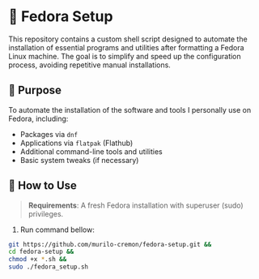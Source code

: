 # 🐧 Fedora Setup

This repository contains a custom shell script designed to automate the installation of essential programs and utilities after formatting a Fedora Linux machine. The goal is to simplify and speed up the configuration process, avoiding repetitive manual installations.

## 📌 Purpose

To automate the installation of the software and tools I personally use on Fedora, including:

- Packages via `dnf`
- Applications via `flatpak` (Flathub)
- Additional command-line tools and utilities
- Basic system tweaks (if necessary)

## 🚀 How to Use

> **Requirements**: A fresh Fedora installation with superuser (sudo) privileges.

1. Run command bellow:

```bash
git https://github.com/murilo-cremon/fedora-setup.git &&
cd fedora-setup &&
chmod +x *.sh &&
sudo ./fedora_setup.sh
